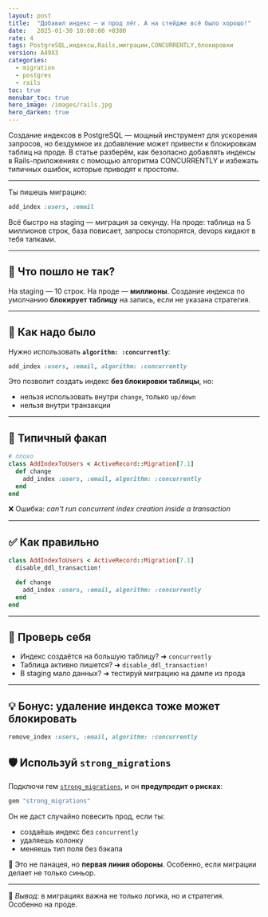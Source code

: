 ```yaml
---
layout: post
title:  "Добавил индекс — и прод лёг. А на стейдже всё было хорошо!"
date:   2025-01-30 10:00:00 +0300
rate: 4
tags: PostgreSQL,индексы,Rails,миграции,CONCURRENTLY,блокировки
version: A49X3
categories:
  - migration
  - postgres
  - rails
toc: true
menubar_toc: true
hero_image: /images/rails.jpg
hero_darken: true
---
```

Создание индексов в PostgreSQL — мощный инструмент для ускорения запросов, но бездумное их добавление может привести к блокировкам таблиц на проде. В статье разберём, как безопасно добавлять индексы в Rails-приложениях с помощью алгоритма CONCURRENTLY и избежать типичных ошибок, которые приводят к простоям.

---
Ты пишешь миграцию:

```ruby
add_index :users, :email
````

Всё быстро на staging — миграция за секунду.
На проде: таблица на 5 миллионов строк, база повисает, запросы стопорятся, devops кидают в тебя тапками.

---

## 🚨 Что пошло не так?

На staging — 10 строк.
На проде — **миллионы**.
Создание индекса по умолчанию **блокирует таблицу** на запись, если не указана стратегия.

---

## 🧠 Как надо было

Нужно использовать **`algorithm: :concurrently`**:

```ruby
add_index :users, :email, algorithm: :concurrently
```

Это позволит создать индекс **без блокировки таблицы**, но:

* нельзя использовать внутри `change`, только `up/down`
* нельзя внутри транзакции

---

## 🧯 Типичный факап

```ruby
# плохо
class AddIndexToUsers < ActiveRecord::Migration[7.1]
  def change
    add_index :users, :email, algorithm: :concurrently
  end
end
```

❌ Ошибка: *can't run concurrent index creation inside a transaction*

---

## ✅ Как правильно

```ruby
class AddIndexToUsers < ActiveRecord::Migration[7.1]
  disable_ddl_transaction!

  def change
    add_index :users, :email, algorithm: :concurrently
  end
end
```

---

## 🧪 Проверь себя

* Индекс создаётся на большую таблицу? ➜ `concurrently`
* Таблица активно пишется? ➜ `disable_ddl_transaction!`
* В staging мало данных? ➜ тестируй миграцию на дампе из прода

---

## 💡 Бонус: удаление индекса тоже может блокировать

```ruby
remove_index :users, :email, algorithm: :concurrently
```

## 🛡️ Используй `strong_migrations`

Подключи гем [`strong_migrations`](https://github.com/ankane/strong_migrations), и он **предупредит о рисках**:

```ruby
gem "strong_migrations"
```

Он не даст случайно повесить прод, если ты:

* создаёшь индекс без `concurrently`
* удаляешь колонку
* меняешь тип поля без бэкапа

📢 Это не панацея, но **первая линия обороны**. Особенно, если миграции делает не только синьор.

---

📌 *Вывод*: в миграциях важна не только логика, но и стратегия. Особенно на проде.
